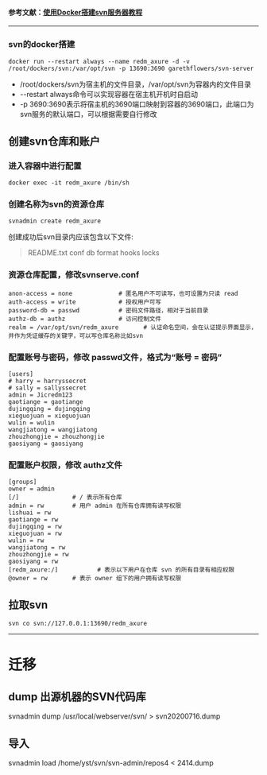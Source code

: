 #### 参考文献：[使用Docker搭建svn服务器教程](https://www.cnblogs.com/daryl-blog/p/11369577.html)
---

### svn的docker搭建
```
docker run --restart always --name redm_axure -d -v /root/dockers/svn:/var/opt/svn -p 13690:3690 garethflowers/svn-server
```
* /root/dockers/svn为宿主机的文件目录，/var/opt/svn为容器内的文件目录
* --restart always命令可以实现容器在宿主机开机时自启动
* -p 3690:3690表示将宿主机的3690端口映射到容器的3690端口，此端口为svn服务的默认端口，可以根据需要自行修改

## 创建svn仓库和账户
### 进入容器中进行配置
```
docker exec -it redm_axure /bin/sh
```
### 创建名称为svn的资源仓库
```
svnadmin create redm_axure
```
创建成功后svn目录内应该包含以下文件:

> README.txt conf db format hooks locks

### 资源仓库配置，修改svnserve.conf
```
anon-access = none             # 匿名用户不可读写，也可设置为只读 read
auth-access = write            # 授权用户可写
password-db = passwd           # 密码文件路径，相对于当前目录
authz-db = authz               # 访问控制文件
realm = /var/opt/svn/redm_axure       # 认证命名空间，会在认证提示界面显示，并作为凭证缓存的关键字，可以写仓库名称比如svn
```

### 配置账号与密码，修改 passwd文件，格式为“账号 = 密码”
```
[users]
# harry = harryssecret
# sally = sallyssecret
admin = Jicredm123
gaotiange = gaotiange
dujingqing = dujingqing
xieguojuan = xieguojuan
wulin = wulin
wangjiatong = wangjiatong
zhouzhongjie = zhouzhongjie
gaosiyang = gaosiyang
```

### 配置账户权限，修改 authz文件
```
[groups]
owner = admin
[/]               # / 表示所有仓库
admin = rw        # 用户 admin 在所有仓库拥有读写权限
lishuai = rw
gaotiange = rw
dujingqing = rw
xieguojuan = rw
wulin = rw
wangjiatong = rw
zhouzhongjie = rw
gaosiyang = rw
[redm_axure:/]           # 表示以下用户在仓库 svn 的所有目录有相应权限
@owner = rw       # 表示 owner 组下的用户拥有读写权限
```

## 拉取svn
```
svn co svn://127.0.0.1:13690/redm_axure
```

---
# 迁移
## dump 出源机器的SVN代码库
svnadmin dump /usr/local/webserver/svn/ > svn20200716.dump

## 导入
svnadmin load /home/yst/svn/svn-admin/repos4 < 2414.dump
